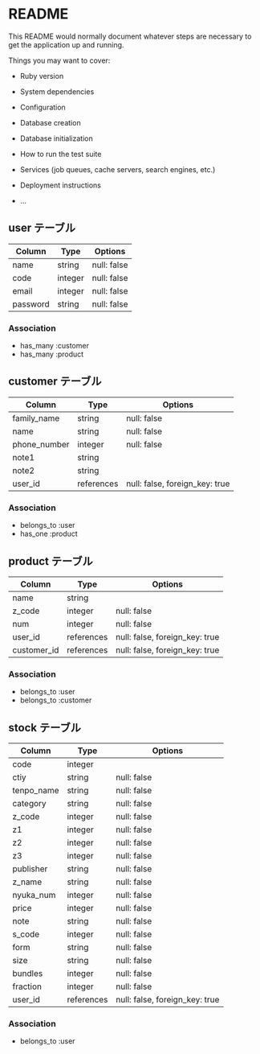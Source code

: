 # README

This README would normally document whatever steps are necessary to get the
application up and running.

Things you may want to cover:

* Ruby version

* System dependencies

* Configuration

* Database creation

* Database initialization

* How to run the test suite

* Services (job queues, cache servers, search engines, etc.)

* Deployment instructions

* ...
## user テーブル

| Column    | Type    | Options     |
| --------- | ------- | ----------- |
| name      | string  | null: false |
| code      | integer | null: false |
| email     | integer | null: false |
| password  | string  | null: false |

### Association

- has_many :customer
- has_many :product

## customer テーブル

| Column         | Type       | Options                        |
| -------------- | ---------- | ------------------------------ |
| family_name    | string     | null: false                    |
| name           | string     | null: false                    |
| phone_number   | integer    | null: false                    |
| note1          | string     |                                |
| note2          | string     |                                |
| user_id        | references | null: false, foreign_key: true |

### Association

- belongs_to :user
- has_one    :product

## product テーブル

| Column      | Type       | Options                        |
| ----------- | ---------- | ------------------------------ |
| name        | string     |                                |
| z_code      | integer    | null: false                    |
| num         | integer    | null: false                    |
| user_id     | references | null: false, foreign_key: true |
| customer_id | references | null: false, foreign_key: true |

### Association

- belongs_to :user
- belongs_to :customer


## stock テーブル

| Column        | Type       | Options                        |
| ------------- | ---------- | ------------------------------ |
| code          | integer    |                                |
| ctiy          | string     | null: false                    |
| tenpo_name    | string     | null: false                    |
| category      | string     | null: false                    |
| z_code        | integer    | null: false                    |
| z1            | integer    | null: false                    |
| z2            | integer    | null: false                    |
| z3            | integer    | null: false                    |
| publisher     | string     | null: false                    |
| z_name        | string     | null: false                    |
| nyuka_num     | integer    | null: false                    |
| price         | integer    | null: false                    |
| note          | string     | null: false                    |
| s_code        | integer    | null: false                    |
| form          | string     | null: false                    |
| size          | string     | null: false                    |
| bundles       | integer    | null: false                    |
| fraction      | integer    | null: false                    |
| user_id       | references | null: false, foreign_key: true |

### Association

- belongs_to :user
